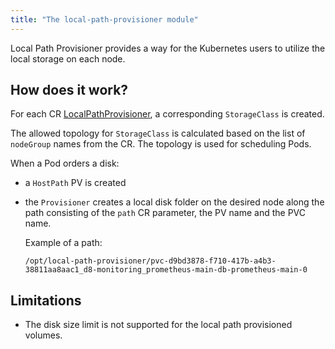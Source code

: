 ```yaml
---
title: "The local-path-provisioner module"
---
```


Local Path Provisioner provides a way for the Kubernetes users to utilize the local storage on each node.

## How does it work?
For each CR [LocalPathProvisioner](cr.html), a corresponding `StorageClass` is created.

The allowed topology for `StorageClass` is calculated based on the list of `nodeGroup` names from the CR.
The topology is used for scheduling Pods.

When a Pod orders a disk:
- a `HostPath` PV is created
- the `Provisioner` creates a local disk folder on the desired node along the path consisting of the `path` CR parameter, the PV name and the PVC name. 
  
  Example of a path:
  ```
  /opt/local-path-provisioner/pvc-d9bd3878-f710-417b-a4b3-38811aa8aac1_d8-monitoring_prometheus-main-db-prometheus-main-0
  ```

## Limitations

- The disk size limit is not supported for the local path provisioned volumes.
